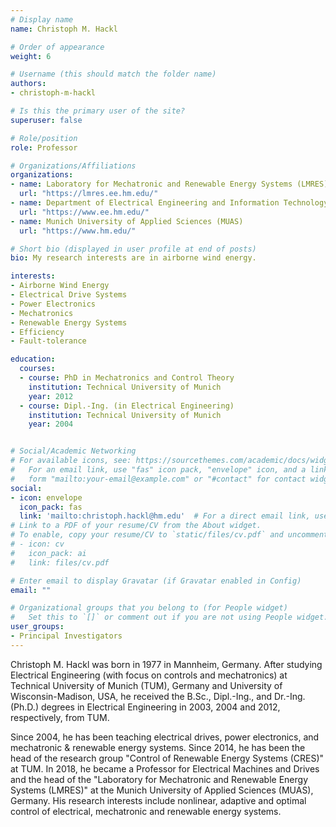 ```yaml
---
# Display name
name: Christoph M. Hackl

# Order of appearance
weight: 6

# Username (this should match the folder name)
authors:
- christoph-m-hackl

# Is this the primary user of the site?
superuser: false

# Role/position
role: Professor

# Organizations/Affiliations
organizations:
- name: Laboratory for Mechatronic and Renewable Energy Systems (LMRES)
  url: "https://lmres.ee.hm.edu/"
- name: Department of Electrical Engineering and Information Technology (FK04)
  url: "https://www.ee.hm.edu/"
- name: Munich University of Applied Sciences (MUAS)
  url: "https://www.hm.edu/"

# Short bio (displayed in user profile at end of posts)
bio: My research interests are in airborne wind energy.

interests:
- Airborne Wind Energy
- Electrical Drive Systems
- Power Electronics
- Mechatronics
- Renewable Energy Systems
- Efficiency 
- Fault-tolerance

education:
  courses:
  - course: PhD in Mechatronics and Control Theory
    institution: Technical University of Munich
    year: 2012
  - course: Dipl.-Ing. (in Electrical Engineering)
    institution: Technical University of Munich
    year: 2004


# Social/Academic Networking
# For available icons, see: https://sourcethemes.com/academic/docs/widgets/#icons
#   For an email link, use "fas" icon pack, "envelope" icon, and a link in the
#   form "mailto:your-email@example.com" or "#contact" for contact widget.
social:
- icon: envelope
  icon_pack: fas
  link: 'mailto:christoph.hackl@hm.edu'  # For a direct email link, use "mailto:test@example.org".
# Link to a PDF of your resume/CV from the About widget.
# To enable, copy your resume/CV to `static/files/cv.pdf` and uncomment the lines below.  
# - icon: cv
#   icon_pack: ai
#   link: files/cv.pdf

# Enter email to display Gravatar (if Gravatar enabled in Config)
email: ""

# Organizational groups that you belong to (for People widget)
#   Set this to `[]` or comment out if you are not using People widget.  
user_groups:
- Principal Investigators
---
```


Christoph M. Hackl was born in 1977 in Mannheim, Germany. After studying
Electrical Engineering (with focus on controls and mechatronics) at Technical
University of Munich (TUM), Germany and University of Wisconsin-Madison, USA, 
he received the B.Sc., Dipl.-Ing., and Dr.-Ing. (Ph.D.) degrees in Electrical Engineering
in 2003, 2004 and 2012, respectively, from TUM. 

Since 2004, he has been teaching
electrical drives, power electronics, and mechatronic & renewable energy systems. Since 2014, he has been the head of the research group "Control of Renewable Energy Systems (CRES)" at TUM. 
In 2018, he became a Professor for Electrical Machines and Drives and the head of the "Laboratory for Mechatronic and Renewable Energy Systems (LMRES)" at the Munich University of Applied Sciences (MUAS), Germany. His research interests include nonlinear, adaptive and optimal control of electrical, mechatronic and renewable energy systems.
